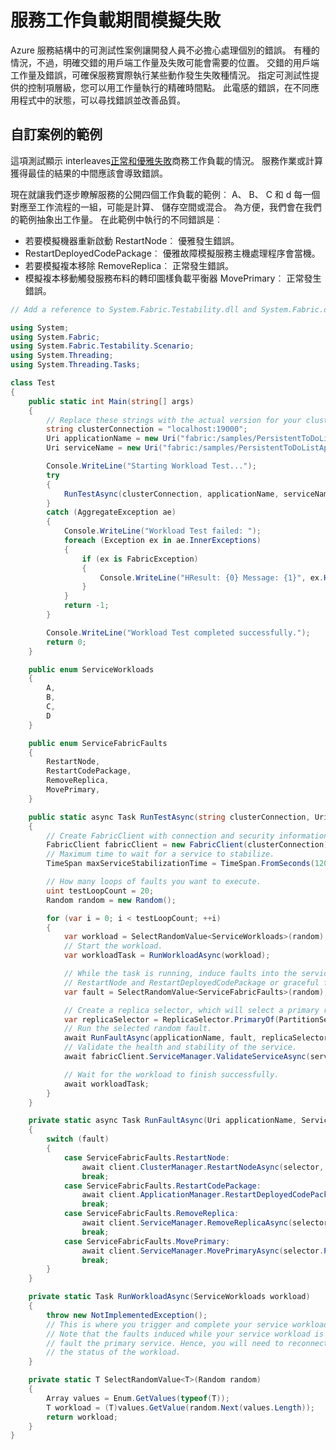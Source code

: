 <properties
   pageTitle="自訂測試方案 |Microsoft Azure"
   description="如何強化您的服務，針對正常和優雅失敗。"
   services="service-fabric"
   documentationCenter=".net"
   authors="anmolah"
   manager="timlt"
   editor=""/>

<tags
   ms.service="service-fabric"
   ms.devlang="dotnet"
   ms.topic="article"
   ms.tgt_pltfrm="NA"
   ms.workload="NA"
   ms.date="05/17/2016"
   ms.author="anmola"/>

# <a name="simulate-failures-during-service-workloads"></a>服務工作負載期間模擬失敗

Azure 服務結構中的可測試性案例讓開發人員不必擔心處理個別的錯誤。 有種的情況，不過，明確交錯的用戶端工作量及失敗可能會需要的位置。 交錯的用戶端工作量及錯誤，可確保服務實際執行某些動作發生失敗種情況。 指定可測試性提供的控制項層級，您可以用工作量執行的精確時間點。 此電感的錯誤，在不同應用程式中的狀態，可以尋找錯誤並改善品質。

## <a name="sample-custom-scenario"></a>自訂案例的範例
這項測試顯示 interleaves[正常和優雅失敗](service-fabric-testability-actions.md#graceful-vs-ungraceful-fault-actions)商務工作負載的情況。 服務作業或計算獲得最佳的結果的中間應該會導致錯誤。

現在就讓我們逐步瞭解服務的公開四個工作負載的範例︰ A、 B、 C 和 d 每一個對應至工作流程的一組，可能是計算、 儲存空間或混合。 為方便，我們會在我們的範例抽象出工作量。 在此範例中執行的不同錯誤是︰
  + 若要模擬機器重新啟動 RestartNode︰ 優雅發生錯誤。
  + RestartDeployedCodePackage︰ 優雅故障模擬服務主機處理程序會當機。
  + 若要模擬複本移除 RemoveReplica︰ 正常發生錯誤。
  + 模擬複本移動觸發服務布料的轉印圖樣負載平衡器 MovePrimary︰ 正常發生錯誤。

```csharp
// Add a reference to System.Fabric.Testability.dll and System.Fabric.dll.

using System;
using System.Fabric;
using System.Fabric.Testability.Scenario;
using System.Threading;
using System.Threading.Tasks;

class Test
{
    public static int Main(string[] args)
    {
        // Replace these strings with the actual version for your cluster and application.
        string clusterConnection = "localhost:19000";
        Uri applicationName = new Uri("fabric:/samples/PersistentToDoListApp");
        Uri serviceName = new Uri("fabric:/samples/PersistentToDoListApp/PersistentToDoListService");

        Console.WriteLine("Starting Workload Test...");
        try
        {
            RunTestAsync(clusterConnection, applicationName, serviceName).Wait();
        }
        catch (AggregateException ae)
        {
            Console.WriteLine("Workload Test failed: ");
            foreach (Exception ex in ae.InnerExceptions)
            {
                if (ex is FabricException)
                {
                    Console.WriteLine("HResult: {0} Message: {1}", ex.HResult, ex.Message);
                }
            }
            return -1;
        }

        Console.WriteLine("Workload Test completed successfully.");
        return 0;
    }

    public enum ServiceWorkloads
    {
        A,
        B,
        C,
        D
    }

    public enum ServiceFabricFaults
    {
        RestartNode,
        RestartCodePackage,
        RemoveReplica,
        MovePrimary,
    }

    public static async Task RunTestAsync(string clusterConnection, Uri applicationName, Uri serviceName)
    {
        // Create FabricClient with connection and security information here.
        FabricClient fabricClient = new FabricClient(clusterConnection);
        // Maximum time to wait for a service to stabilize.
        TimeSpan maxServiceStabilizationTime = TimeSpan.FromSeconds(120);

        // How many loops of faults you want to execute.
        uint testLoopCount = 20;
        Random random = new Random();

        for (var i = 0; i < testLoopCount; ++i)
        {
            var workload = SelectRandomValue<ServiceWorkloads>(random);
            // Start the workload.
            var workloadTask = RunWorkloadAsync(workload);

            // While the task is running, induce faults into the service. They can be ungraceful faults like
            // RestartNode and RestartDeployedCodePackage or graceful faults like RemoveReplica or MovePrimary.
            var fault = SelectRandomValue<ServiceFabricFaults>(random);

            // Create a replica selector, which will select a primary replica from the given service to test.
            var replicaSelector = ReplicaSelector.PrimaryOf(PartitionSelector.RandomOf(serviceName));
            // Run the selected random fault.
            await RunFaultAsync(applicationName, fault, replicaSelector, fabricClient);
            // Validate the health and stability of the service.
            await fabricClient.ServiceManager.ValidateServiceAsync(serviceName, maxServiceStabilizationTime);

            // Wait for the workload to finish successfully.
            await workloadTask;
        }
    }

    private static async Task RunFaultAsync(Uri applicationName, ServiceFabricFaults fault, ReplicaSelector selector, FabricClient client)
    {
        switch (fault)
        {
            case ServiceFabricFaults.RestartNode:
                await client.ClusterManager.RestartNodeAsync(selector, CompletionMode.Verify);
                break;
            case ServiceFabricFaults.RestartCodePackage:
                await client.ApplicationManager.RestartDeployedCodePackageAsync(applicationName, selector, CompletionMode.Verify);
                break;
            case ServiceFabricFaults.RemoveReplica:
                await client.ServiceManager.RemoveReplicaAsync(selector, CompletionMode.Verify, false);
                break;
            case ServiceFabricFaults.MovePrimary:
                await client.ServiceManager.MovePrimaryAsync(selector.PartitionSelector);
                break;
        }
    }

    private static Task RunWorkloadAsync(ServiceWorkloads workload)
    {
        throw new NotImplementedException();
        // This is where you trigger and complete your service workload.
        // Note that the faults induced while your service workload is running will
        // fault the primary service. Hence, you will need to reconnect to complete or check
        // the status of the workload.
    }

    private static T SelectRandomValue<T>(Random random)
    {
        Array values = Enum.GetValues(typeof(T));
        T workload = (T)values.GetValue(random.Next(values.Length));
        return workload;
    }
}
```
